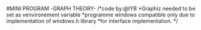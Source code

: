 #MINI PROGRAM -GRAPH THEORY-
/*code by:@IYB
 *Graphiz needed to be set as venvironement variable
 *programme windows compatible only due to implementation of windows.h library
 *for interface implementation.
 */
